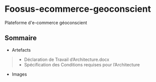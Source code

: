 # Foosus-ecommerce-geoconscient
Plateforme d'e-commerce géoconscient

## Sommaire

* Artefacts
>* Déclaration de Travail d’Architecture.docx
>* Spécification des Conditions requises pour l’Architecture
* Images
